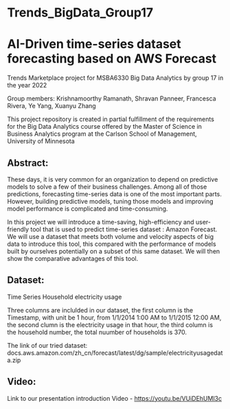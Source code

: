 # Trends_BigData_Group17
# AI-Driven time-series dataset forecasting based on AWS Forecast 
Trends Marketplace project for MSBA6330 Big Data Analytics by group 17 in the year 2022

Group members: Krishnamoorthy Ramanath, Shravan Panneer, Francesca Rivera, Ye Yang, Xuanyu Zhang

This project repository is created in partial fulfillment of the requirements for the Big Data Analytics course offered by the Master of Science in Business Analytics program at the Carlson School of Management, University of Minnesota

## Abstract: 
These days, it is very common for an organization to depend on predictive models to solve a few of their business challenges. Among all of those predictions, forecasting time-series data is one of the most important parts. However, building predictive models, tuning those models and improving model performance is complicated and time-consuming. 

In this project we will introduce a time-saving, high-efficiency and user-friendly tool that is used to predict time-series dataset : Amazon Forecast. We will use a dataset that meets both volume and velocity aspects of big data to introduce this tool, this compared with the performance of models built by ourselves potentially on a subset of this same dataset. We will then show the comparative advantages of this tool.

## Dataset:
Time Series Household electricity usage

Three columns are inclulded in our dataset, the first column is the Timestamp, with unit be 1 hour, from 1/1/2014 1:00 AM to 1/1/2015 12:00 AM, the second clumn is the electricity usage in that hour, the third column is the household number, the total nuumber of households is 370.

The link of our tried dataset: docs.aws.amazon.com/zh_cn/forecast/latest/dg/sample/electricityusagedata.zip

## Video:
Link to our presentation introduction Video - https://youtu.be/VUiDEhUMl3c
